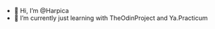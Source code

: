 - 👋 Hi, I’m @Harpica
- 🌱 I’m currently just learning with TheOdinProject and Ya.Practicum


<!---
Harpica/Harpica is a ✨ special ✨ repository because its `README.md` (this file) appears on your GitHub profile.
You can click the Preview link to take a look at your changes.
--->
